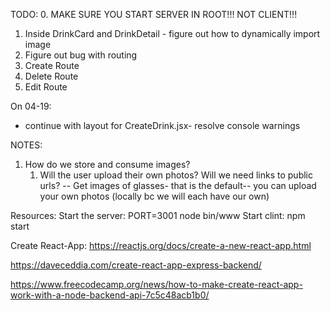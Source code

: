 TODO:
0. MAKE SURE YOU START SERVER IN ROOT!!! NOT CLIENT!!!
1. Inside DrinkCard and DrinkDetail - figure out how to dynamically import image
2. Figure out bug with routing
3. Create Route
4. Delete Route
5. Edit Route

On 04-19:
- continue with layout for CreateDrink.jsx- resolve console warnings

NOTES:
1. How do we store and consume images?
   1. Will the user upload their own photos?  Will we need links to public urls?
   -- Get images of glasses- that is the default-- you can upload your own photos (locally bc we will each have our own)


Resources:
Start the server: PORT=3001 node bin/www
Start clint: npm start

Create React-App: https://reactjs.org/docs/create-a-new-react-app.html

https://daveceddia.com/create-react-app-express-backend/

https://www.freecodecamp.org/news/how-to-make-create-react-app-work-with-a-node-backend-api-7c5c48acb1b0/
